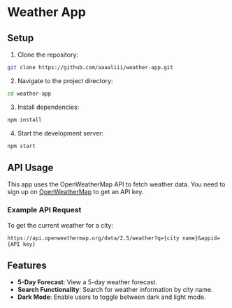 # Weather App

## Setup

1. Clone the repository:
  ```bash
  git clone https://github.com/aaaaliii/weather-app.git
  ```
2. Navigate to the project directory:
  ```bash
  cd weather-app
  ```
3. Install dependencies:
  ```bash
  npm install
  ```
4. Start the development server:
  ```bash
  npm start
  ```

## API Usage

This app uses the OpenWeatherMap API to fetch weather data. You need to sign up on [OpenWeatherMap](https://openweathermap.org/) to get an API key.

### Example API Request

To get the current weather for a city:
```
https://api.openweathermap.org/data/2.5/weather?q={city name}&appid={API key}
```

## Features

- **5-Day Forecast**: View a 5-day weather forecast.
- **Search Functionality**: Search for weather information by city name.
- **Dark Mode**: Enable users to toggle between dark and light mode.